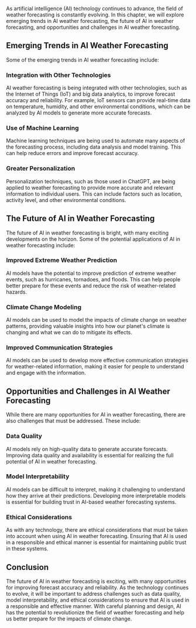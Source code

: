 
As artificial intelligence (AI) technology continues to advance, the field of weather forecasting is constantly evolving. In this chapter, we will explore emerging trends in AI weather forecasting, the future of AI in weather forecasting, and opportunities and challenges in AI weather forecasting.

Emerging Trends in AI Weather Forecasting
-----------------------------------------

Some of the emerging trends in AI weather forecasting include:

### Integration with Other Technologies

AI weather forecasting is being integrated with other technologies, such as the Internet of Things (IoT) and big data analytics, to improve forecast accuracy and reliability. For example, IoT sensors can provide real-time data on temperature, humidity, and other environmental conditions, which can be analyzed by AI models to generate more accurate forecasts.

### Use of Machine Learning

Machine learning techniques are being used to automate many aspects of the forecasting process, including data analysis and model training. This can help reduce errors and improve forecast accuracy.

### Greater Personalization

Personalization techniques, such as those used in ChatGPT, are being applied to weather forecasting to provide more accurate and relevant information to individual users. This can include factors such as location, activity level, and other environmental conditions.

The Future of AI in Weather Forecasting
---------------------------------------

The future of AI in weather forecasting is bright, with many exciting developments on the horizon. Some of the potential applications of AI in weather forecasting include:

### Improved Extreme Weather Prediction

AI models have the potential to improve prediction of extreme weather events, such as hurricanes, tornadoes, and floods. This can help people better prepare for these events and reduce the risk of weather-related hazards.

### Climate Change Modeling

AI models can be used to model the impacts of climate change on weather patterns, providing valuable insights into how our planet's climate is changing and what we can do to mitigate its effects.

### Improved Communication Strategies

AI models can be used to develop more effective communication strategies for weather-related information, making it easier for people to understand and engage with the information.

Opportunities and Challenges in AI Weather Forecasting
------------------------------------------------------

While there are many opportunities for AI in weather forecasting, there are also challenges that must be addressed. These include:

### Data Quality

AI models rely on high-quality data to generate accurate forecasts. Improving data quality and availability is essential for realizing the full potential of AI in weather forecasting.

### Model Interpretability

AI models can be difficult to interpret, making it challenging to understand how they arrive at their predictions. Developing more interpretable models is essential for building trust in AI-based weather forecasting systems.

### Ethical Considerations

As with any technology, there are ethical considerations that must be taken into account when using AI in weather forecasting. Ensuring that AI is used in a responsible and ethical manner is essential for maintaining public trust in these systems.

Conclusion
----------

The future of AI in weather forecasting is exciting, with many opportunities for improving forecast accuracy and reliability. As the technology continues to evolve, it will be important to address challenges such as data quality, model interpretability, and ethical considerations to ensure that AI is used in a responsible and effective manner. With careful planning and design, AI has the potential to revolutionize the field of weather forecasting and help us better prepare for the impacts of climate change.
